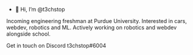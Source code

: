 - 👋 Hi, I’m @t3chstop

Incoming engineering freshman at Purdue University.
Interested in cars, webdev, robotics and ML. Actively working on robotics and webdev alongside school.

Get in touch on Discord t3chstop#6004
